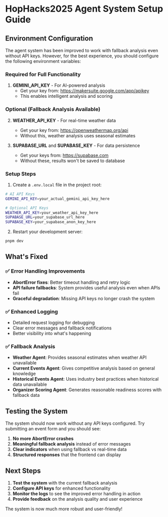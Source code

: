 # HopHacks2025 Agent System Setup Guide

## Environment Configuration

The agent system has been improved to work with fallback analysis even without API keys. However, for the best experience, you should configure the following environment variables:

### Required for Full Functionality

1. **GEMINI_API_KEY** - For AI-powered analysis
   - Get your key from: https://makersuite.google.com/app/apikey
   - This enables intelligent analysis and scoring

### Optional (Fallback Analysis Available)

2. **WEATHER_API_KEY** - For real-time weather data
   - Get your key from: https://openweathermap.org/api
   - Without this, weather analysis uses seasonal estimates

3. **SUPABASE_URL** and **SUPABASE_KEY** - For data persistence
   - Get your keys from: https://supabase.com
   - Without these, results won't be saved to database

### Setup Steps

1. Create a `.env.local` file in the project root:
```bash
# AI API Keys
GEMINI_API_KEY=your_actual_gemini_api_key_here

# Optional API Keys
WEATHER_API_KEY=your_weather_api_key_here
SUPABASE_URL=your_supabase_url_here
SUPABASE_KEY=your_supabase_anon_key_here
```

2. Restart your development server:
```bash
pnpm dev
```

## What's Fixed

### ✅ Error Handling Improvements
- **AbortError fixes**: Better timeout handling and retry logic
- **API failure fallbacks**: System provides useful analysis even when APIs fail
- **Graceful degradation**: Missing API keys no longer crash the system

### ✅ Enhanced Logging
- Detailed request logging for debugging
- Clear error messages and fallback notifications
- Better visibility into what's happening

### ✅ Fallback Analysis
- **Weather Agent**: Provides seasonal estimates when weather API unavailable
- **Current Events Agent**: Gives competitive analysis based on general knowledge
- **Historical Events Agent**: Uses industry best practices when historical data unavailable
- **Organizer Scoring Agent**: Generates reasonable readiness scores with fallback data

## Testing the System

The system should now work without any API keys configured. Try submitting an event form and you should see:

1. **No more AbortError crashes**
2. **Meaningful fallback analysis** instead of error messages
3. **Clear indicators** when using fallback vs real-time data
4. **Structured responses** that the frontend can display

## Next Steps

1. **Test the system** with the current fallback analysis
2. **Configure API keys** for enhanced functionality
3. **Monitor the logs** to see the improved error handling in action
4. **Provide feedback** on the analysis quality and user experience

The system is now much more robust and user-friendly!
